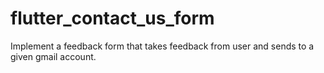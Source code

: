# flutter_contact_us_form
Implement a feedback form that takes feedback from user and sends to a given gmail account.
